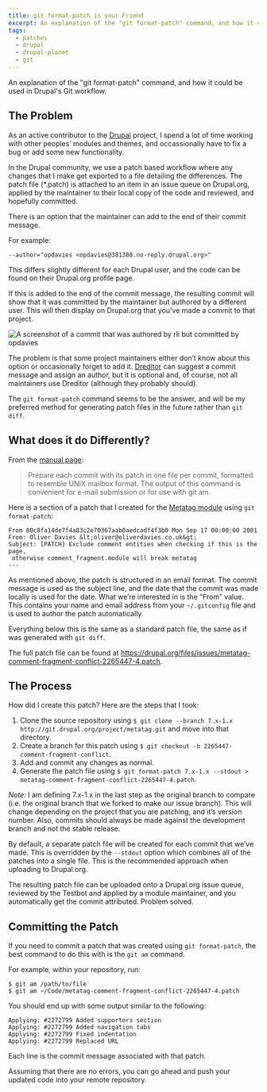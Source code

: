```yaml
---
title: git format-patch is your Friend
excerpt: An explanation of the "git format-patch" command, and how it could be used in Drupal's Git workflow.
tags:
  - patches
  - drupal
  - drupal-planet
  - git
---
```

An explanation of the "git format-patch" command, and how it could be used in Drupal's Git workflow.

## The Problem

As an active contributor to the [Drupal](http://drupal.org) project, I spend a lot of time working with other peoples’ modules and themes, and occassionally have to fix a bug or add some new functionality.

In the Drupal community, we use a patch based workflow where any changes that I make get exported to a file detailing the differences. The patch file (*.patch) is attached to an item in an issue queue on Drupal.org, applied by the maintainer to their local copy of the code and reviewed, and hopefully committed.

There is an option that the maintainer can add to the end of their commit message.

For example:

```language-bash
--author="opdavies <opdavies@381388.no-reply.drupal.org>"
```

This differs slightly different for each Drupal user, and the code can be found on their Drupal.org profile page.

If this is added to the end of the commit message, the resulting commit will show that it was committed by the maintainer but authored by a different user. This will then display on Drupal.org that you’ve made a commit to that project.

![A screenshot of a commit that was authored by rli but committed by opdavies](/images/blog/git-format-patch.png)

The problem is that some project maintainers either don’t know about this option or occasionally forget to add it. [Dreditor](http://dreditor.org) can suggest a commit message and assign an author, but it is optional and, of course, not all maintainers use Dreditor (although they probably should).

The `git format-patch` command seems to be the answer, and will be my preferred method for generating patch files in the future rather than `git diff`.

## What does it do Differently?

From the [manual page](http://git-scm.com/docs/git-format-patch):

> Prepare each commit with its patch in one file per commit, formatted to resemble UNIX mailbox format. The output of this command is convenient for e-mail submission or for use with git am.

Here is a section of a patch that I created for the [Metatag module](http://drupal.org/project/metatag) using `git format-patch`:

```language-bash
From 80c8fa14de7f4a83c2e70367aab0aedcadf4f3b0 Mon Sep 17 00:00:00 2001
From: Oliver Davies &lt;oliver@oliverdavies.co.uk&gt;
Subject: [PATCH] Exclude comment entities when checking if this is the page,
 otherwise comment_fragment.module will break metatag
---
```

As mentioned above, the patch is structured in an email format. The commit message is used as the subject line, and the date that the commit was made locally is used for the date. What we’re interested in is the “From” value. This contains your name and email address from your `~/.gitconfig` file and is used to author the patch automatically.

Everything below this is the same as a standard patch file, the same as if was generated with `git diff`.

The full patch file can be found at <https://drupal.org/files/issues/metatag-comment-fragment-conflict-2265447-4.patch>.

## The Process

How did I create this patch? Here are the steps that I took:

1. Clone the source repository using `$ git clone --branch 7.x-1.x http://git.drupal.org/project/metatag.git` and move into that directory.
2. Create a branch for this patch using `$ git checkout -b 2265447-comment-fragment-conflict`.
3. Add and commit any changes as normal.
4. Generate the patch file using `$ git format-patch 7.x-1.x --stdout > metatag-comment-fragment-conflict-2265447-4.patch`.

*Note:* I am defining 7.x-1.x in the last step as the original branch to compare (i.e. the original branch that we forked to make our issue branch). This will change depending on the project that you are patching, and it’s version number. Also, commits should always be made against the development branch and not the stable release.

By default, a separate patch file will be created for each commit that we’ve made. This is overridden by the `--stdout` option which combines all of the patches into a single file. This is the recommended approach when uploading to Drupal.org.

The resulting patch file can be uploaded onto a Drupal.org issue queue, reviewed by the Testbot and applied by a module maintainer, and you automatically get the commit attributed. Problem solved.

## Committing the Patch

If you need to commit a patch that was created using `git format-patch`, the best command to do this with is the `git am` command.

For example, within your repository, run:

```language-bash
$ git am /path/to/file
$ git am ~/Code/metatag-comment-fragment-conflict-2265447-4.patch
```

You should end up with some output similar to the following:

```language-bash
Applying: #2272799 Added supporters section
Applying: #2272799 Added navigation tabs
Applying: #2272799 Fixed indentation
Applying: #2272799 Replaced URL
```

Each line is the commit message associated with that patch.

Assuming that there are no errors, you can go ahead and push your updated code into your remote repository.
